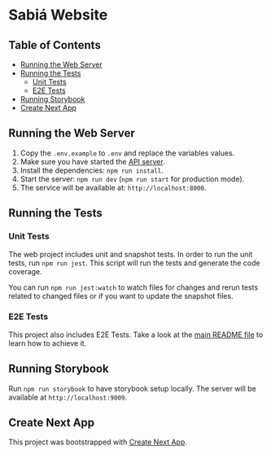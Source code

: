 # Sabiá Website

## Table of Contents

- [Running the Web Server](#running-the-web-server)
- [Running the Tests](#running-the-tests)
  - [Unit Tests](#unit-tests)
  - [E2E Tests](#e2e-tests)
- [Running Storybook](#running-storybook)
- [Create Next App](#create-react-app)

## Running the Web Server

1. Copy the `.env.example` to `.env` and replace the variables values.
2. Make sure you have started the [API server](../api/README.md).
3. Install the dependencies: `npm run install`.
4. Start the server: `npm run dev` (`npm run start` for production mode).
5. The service will be available at: `http://localhost:8000`.

## Running the Tests

### Unit Tests

The web project includes unit and snapshot tests. In order to run the unit tests, run `npm run jest`. This script will run the tests and generate the code coverage.

You can run `npm run jest:watch` to watch files for changes and rerun tests related to changed files or if you want to update the snapshot files.

### E2E Tests

This project also includes E2E Tests. Take a look at the [main README file](../../README.md##e2e-tests) to learn how to achieve it.

## Running Storybook

Run `npm run storybook` to have storybook setup locally. The server will be available at `http://localhost:9009`.

## Create Next App

This project was bootstrapped with [Create Next App](https://github.com/zeit/next.js/tree/canary/packages/create-next-app).
